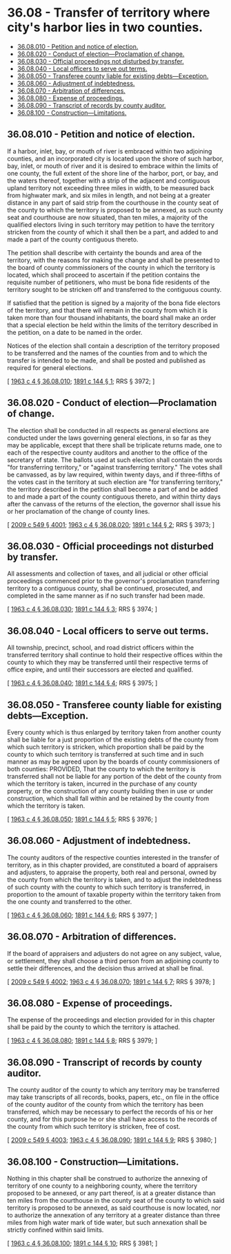 # 36.08 - Transfer of territory where city's harbor lies in two counties.
* [36.08.010 - Petition and notice of election.](#3608010---petition-and-notice-of-election)
* [36.08.020 - Conduct of election—Proclamation of change.](#3608020---conduct-of-electionproclamation-of-change)
* [36.08.030 - Official proceedings not disturbed by transfer.](#3608030---official-proceedings-not-disturbed-by-transfer)
* [36.08.040 - Local officers to serve out terms.](#3608040---local-officers-to-serve-out-terms)
* [36.08.050 - Transferee county liable for existing debts—Exception.](#3608050---transferee-county-liable-for-existing-debtsexception)
* [36.08.060 - Adjustment of indebtedness.](#3608060---adjustment-of-indebtedness)
* [36.08.070 - Arbitration of differences.](#3608070---arbitration-of-differences)
* [36.08.080 - Expense of proceedings.](#3608080---expense-of-proceedings)
* [36.08.090 - Transcript of records by county auditor.](#3608090---transcript-of-records-by-county-auditor)
* [36.08.100 - Construction—Limitations.](#3608100---constructionlimitations)
## 36.08.010 - Petition and notice of election.
If a harbor, inlet, bay, or mouth of river is embraced within two adjoining counties, and an incorporated city is located upon the shore of such harbor, bay, inlet, or mouth of river and it is desired to embrace within the limits of one county, the full extent of the shore line of the harbor, port, or bay, and the waters thereof, together with a strip of the adjacent and contiguous upland territory not exceeding three miles in width, to be measured back from highwater mark, and six miles in length, and not being at a greater distance in any part of said strip from the courthouse in the county seat of the county to which the territory is proposed to be annexed, as such county seat and courthouse are now situated, than ten miles, a majority of the qualified electors living in such territory may petition to have the territory stricken from the county of which it shall then be a part, and added to and made a part of the county contiguous thereto.

The petition shall describe with certainty the bounds and area of the territory, with the reasons for making the change and shall be presented to the board of county commissioners of the county in which the territory is located, which shall proceed to ascertain if the petition contains the requisite number of petitioners, who must be bona fide residents of the territory sought to be stricken off and transferred to the contiguous county.

If satisfied that the petition is signed by a majority of the bona fide electors of the territory, and that there will remain in the county from which it is taken more than four thousand inhabitants, the board shall make an order that a special election be held within the limits of the territory described in the petition, on a date to be named in the order.

Notices of the election shall contain a description of the territory proposed to be transferred and the names of the counties from and to which the transfer is intended to be made, and shall be posted and published as required for general elections.

\[ [1963 c 4 § 36.08.010](http://leg.wa.gov/CodeReviser/documents/sessionlaw/1963c4.pdf?cite=1963%20c%204%20§%2036.08.010); [1891 c 144 § 1](http://leg.wa.gov/CodeReviser/documents/sessionlaw/1891c144.pdf?cite=1891%20c%20144%20§%201); RRS § 3972; \]

## 36.08.020 - Conduct of election—Proclamation of change.
The election shall be conducted in all respects as general elections are conducted under the laws governing general elections, in so far as they may be applicable, except that there shall be triplicate returns made, one to each of the respective county auditors and another to the office of the secretary of state. The ballots used at such election shall contain the words "for transferring territory," or "against transferring territory." The votes shall be canvassed, as by law required, within twenty days, and if three-fifths of the votes cast in the territory at such election are "for transferring territory," the territory described in the petition shall become a part of and be added to and made a part of the county contiguous thereto, and within thirty days after the canvass of the returns of the election, the governor shall issue his or her proclamation of the change of county lines.

\[ [2009 c 549 § 4001](http://lawfilesext.leg.wa.gov/biennium/2009-10/Pdf/Bills/Session%20Laws/Senate/5038.SL.pdf?cite=2009%20c%20549%20§%204001); [1963 c 4 § 36.08.020](http://leg.wa.gov/CodeReviser/documents/sessionlaw/1963c4.pdf?cite=1963%20c%204%20§%2036.08.020); [1891 c 144 § 2](http://leg.wa.gov/CodeReviser/documents/sessionlaw/1891c144.pdf?cite=1891%20c%20144%20§%202); RRS § 3973; \]

## 36.08.030 - Official proceedings not disturbed by transfer.
All assessments and collection of taxes, and all judicial or other official proceedings commenced prior to the governor's proclamation transferring territory to a contiguous county, shall be continued, prosecuted, and completed in the same manner as if no such transfer had been made.

\[ [1963 c 4 § 36.08.030](http://leg.wa.gov/CodeReviser/documents/sessionlaw/1963c4.pdf?cite=1963%20c%204%20§%2036.08.030); [1891 c 144 § 3](http://leg.wa.gov/CodeReviser/documents/sessionlaw/1891c144.pdf?cite=1891%20c%20144%20§%203); RRS § 3974; \]

## 36.08.040 - Local officers to serve out terms.
All township, precinct, school, and road district officers within the transferred territory shall continue to hold their respective offices within the county to which they may be transferred until their respective terms of office expire, and until their successors are elected and qualified.

\[ [1963 c 4 § 36.08.040](http://leg.wa.gov/CodeReviser/documents/sessionlaw/1963c4.pdf?cite=1963%20c%204%20§%2036.08.040); [1891 c 144 § 4](http://leg.wa.gov/CodeReviser/documents/sessionlaw/1891c144.pdf?cite=1891%20c%20144%20§%204); RRS § 3975; \]

## 36.08.050 - Transferee county liable for existing debts—Exception.
Every county which is thus enlarged by territory taken from another county shall be liable for a just proportion of the existing debts of the county from which such territory is stricken, which proportion shall be paid by the county to which such territory is transferred at such time and in such manner as may be agreed upon by the boards of county commissioners of both counties: PROVIDED, That the county to which the territory is transferred shall not be liable for any portion of the debt of the county from which the territory is taken, incurred in the purchase of any county property, or the construction of any county building then in use or under construction, which shall fall within and be retained by the county from which the territory is taken.

\[ [1963 c 4 § 36.08.050](http://leg.wa.gov/CodeReviser/documents/sessionlaw/1963c4.pdf?cite=1963%20c%204%20§%2036.08.050); [1891 c 144 § 5](http://leg.wa.gov/CodeReviser/documents/sessionlaw/1891c144.pdf?cite=1891%20c%20144%20§%205); RRS § 3976; \]

## 36.08.060 - Adjustment of indebtedness.
The county auditors of the respective counties interested in the transfer of territory, as in this chapter provided, are constituted a board of appraisers and adjusters, to appraise the property, both real and personal, owned by the county from which the territory is taken, and to adjust the indebtedness of such county with the county to which such territory is transferred, in proportion to the amount of taxable property within the territory taken from the one county and transferred to the other.

\[ [1963 c 4 § 36.08.060](http://leg.wa.gov/CodeReviser/documents/sessionlaw/1963c4.pdf?cite=1963%20c%204%20§%2036.08.060); [1891 c 144 § 6](http://leg.wa.gov/CodeReviser/documents/sessionlaw/1891c144.pdf?cite=1891%20c%20144%20§%206); RRS § 3977; \]

## 36.08.070 - Arbitration of differences.
If the board of appraisers and adjusters do not agree on any subject, value, or settlement, they shall choose a third person from an adjoining county to settle their differences, and the decision thus arrived at shall be final.

\[ [2009 c 549 § 4002](http://lawfilesext.leg.wa.gov/biennium/2009-10/Pdf/Bills/Session%20Laws/Senate/5038.SL.pdf?cite=2009%20c%20549%20§%204002); [1963 c 4 § 36.08.070](http://leg.wa.gov/CodeReviser/documents/sessionlaw/1963c4.pdf?cite=1963%20c%204%20§%2036.08.070); [1891 c 144 § 7](http://leg.wa.gov/CodeReviser/documents/sessionlaw/1891c144.pdf?cite=1891%20c%20144%20§%207); RRS § 3978; \]

## 36.08.080 - Expense of proceedings.
The expense of the proceedings and election provided for in this chapter shall be paid by the county to which the territory is attached.

\[ [1963 c 4 § 36.08.080](http://leg.wa.gov/CodeReviser/documents/sessionlaw/1963c4.pdf?cite=1963%20c%204%20§%2036.08.080); [1891 c 144 § 8](http://leg.wa.gov/CodeReviser/documents/sessionlaw/1891c144.pdf?cite=1891%20c%20144%20§%208); RRS § 3979; \]

## 36.08.090 - Transcript of records by county auditor.
The county auditor of the county to which any territory may be transferred may take transcripts of all records, books, papers, etc., on file in the office of the county auditor of the county from which the territory has been transferred, which may be necessary to perfect the records of his or her county, and for this purpose he or she shall have access to the records of the county from which such territory is stricken, free of cost.

\[ [2009 c 549 § 4003](http://lawfilesext.leg.wa.gov/biennium/2009-10/Pdf/Bills/Session%20Laws/Senate/5038.SL.pdf?cite=2009%20c%20549%20§%204003); [1963 c 4 § 36.08.090](http://leg.wa.gov/CodeReviser/documents/sessionlaw/1963c4.pdf?cite=1963%20c%204%20§%2036.08.090); [1891 c 144 § 9](http://leg.wa.gov/CodeReviser/documents/sessionlaw/1891c144.pdf?cite=1891%20c%20144%20§%209); RRS § 3980; \]

## 36.08.100 - Construction—Limitations.
Nothing in this chapter shall be construed to authorize the annexing of territory of one county to a neighboring county, where the territory proposed to be annexed, or any part thereof, is at a greater distance than ten miles from the courthouse in the county seat of the county to which said territory is proposed to be annexed, as said courthouse is now located, nor to authorize the annexation of any territory at a greater distance than three miles from high water mark of tide water, but such annexation shall be strictly confined within said limits.

\[ [1963 c 4 § 36.08.100](http://leg.wa.gov/CodeReviser/documents/sessionlaw/1963c4.pdf?cite=1963%20c%204%20§%2036.08.100); [1891 c 144 § 10](http://leg.wa.gov/CodeReviser/documents/sessionlaw/1891c144.pdf?cite=1891%20c%20144%20§%2010); RRS § 3981; \]

